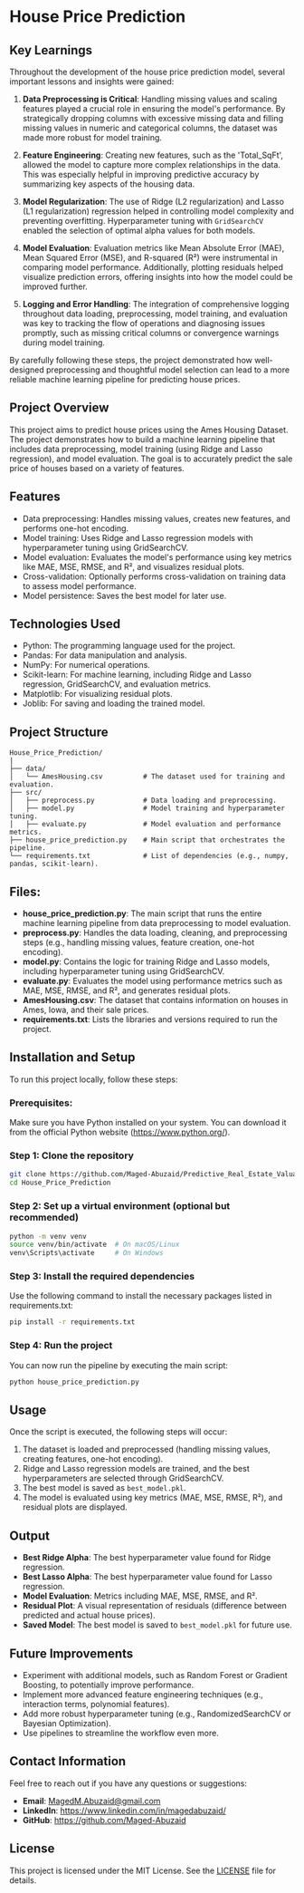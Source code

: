 
# House Price Prediction

## Key Learnings

Throughout the development of the house price prediction model, several important lessons and insights were gained:

1. **Data Preprocessing is Critical**: Handling missing values and scaling features played a crucial role in ensuring the model's performance. By strategically dropping columns with excessive missing data and filling missing values in numeric and categorical columns, the dataset was made more robust for model training.

2. **Feature Engineering**: Creating new features, such as the 'Total_SqFt', allowed the model to capture more complex relationships in the data. This was especially helpful in improving predictive accuracy by summarizing key aspects of the housing data.

3. **Model Regularization**: The use of Ridge (L2 regularization) and Lasso (L1 regularization) regression helped in controlling model complexity and preventing overfitting. Hyperparameter tuning with `GridSearchCV` enabled the selection of optimal alpha values for both models.

4. **Model Evaluation**: Evaluation metrics like Mean Absolute Error (MAE), Mean Squared Error (MSE), and R-squared (R²) were instrumental in comparing model performance. Additionally, plotting residuals helped visualize prediction errors, offering insights into how the model could be improved further.

5. **Logging and Error Handling**: The integration of comprehensive logging throughout data loading, preprocessing, model training, and evaluation was key to tracking the flow of operations and diagnosing issues promptly, such as missing critical columns or convergence warnings during model training.

By carefully following these steps, the project demonstrated how well-designed preprocessing and thoughtful model selection can lead to a more reliable machine learning pipeline for predicting house prices.

## Project Overview
This project aims to predict house prices using the Ames Housing Dataset. The project demonstrates how to build a machine learning pipeline that includes data preprocessing, model training (using Ridge and Lasso regression), and model evaluation. The goal is to accurately predict the sale price of houses based on a variety of features.

## Features
- Data preprocessing: Handles missing values, creates new features, and performs one-hot encoding.
- Model training: Uses Ridge and Lasso regression models with hyperparameter tuning using GridSearchCV.
- Model evaluation: Evaluates the model's performance using key metrics like MAE, MSE, RMSE, and R², and visualizes residual plots.
- Cross-validation: Optionally performs cross-validation on training data to assess model performance.
- Model persistence: Saves the best model for later use.

## Technologies Used
- Python: The programming language used for the project.
- Pandas: For data manipulation and analysis.
- NumPy: For numerical operations.
- Scikit-learn: For machine learning, including Ridge and Lasso regression, GridSearchCV, and evaluation metrics.
- Matplotlib: For visualizing residual plots.
- Joblib: For saving and loading the trained model.

## Project Structure
```
House_Price_Prediction/
|
├── data/
│   └── AmesHousing.csv          # The dataset used for training and evaluation.
├── src/
│   ├── preprocess.py            # Data loading and preprocessing.
│   ├── model.py                 # Model training and hyperparameter tuning.
│   ├── evaluate.py              # Model evaluation and performance metrics.
├── house_price_prediction.py    # Main script that orchestrates the pipeline.
└── requirements.txt             # List of dependencies (e.g., numpy, pandas, scikit-learn).
```

## Files:
- **house_price_prediction.py**: The main script that runs the entire machine learning pipeline from data preprocessing to model evaluation.
- **preprocess.py**: Handles the data loading, cleaning, and preprocessing steps (e.g., handling missing values, feature creation, one-hot encoding).
- **model.py**: Contains the logic for training Ridge and Lasso models, including hyperparameter tuning using GridSearchCV.
- **evaluate.py**: Evaluates the model using performance metrics such as MAE, MSE, RMSE, and R², and generates residual plots.
- **AmesHousing.csv**: The dataset that contains information on houses in Ames, Iowa, and their sale prices.
- **requirements.txt**: Lists the libraries and versions required to run the project.

## Installation and Setup
To run this project locally, follow these steps:

### Prerequisites:
Make sure you have Python installed on your system. You can download it from the official Python website (https://www.python.org/).

### Step 1: Clone the repository
```bash
git clone https://github.com/Maged-Abuzaid/Predictive_Real_Estate_Valuation_ML
cd House_Price_Prediction
```

### Step 2: Set up a virtual environment (optional but recommended)
```bash
python -m venv venv
source venv/bin/activate  # On macOS/Linux
venv\Scripts\activate     # On Windows
```

### Step 3: Install the required dependencies
Use the following command to install the necessary packages listed in requirements.txt:
```bash
pip install -r requirements.txt
```

### Step 4: Run the project
You can now run the pipeline by executing the main script:
```bash
python house_price_prediction.py
```

## Usage
Once the script is executed, the following steps will occur:
1. The dataset is loaded and preprocessed (handling missing values, creating features, one-hot encoding).
2. Ridge and Lasso regression models are trained, and the best hyperparameters are selected through GridSearchCV.
3. The best model is saved as `best_model.pkl`.
4. The model is evaluated using key metrics (MAE, MSE, RMSE, R²), and residual plots are displayed.

## Output
- **Best Ridge Alpha**: The best hyperparameter value found for Ridge regression.
- **Best Lasso Alpha**: The best hyperparameter value found for Lasso regression.
- **Model Evaluation**: Metrics including MAE, MSE, RMSE, and R².
- **Residual Plot**: A visual representation of residuals (difference between predicted and actual house prices).
- **Saved Model**: The best model is saved to `best_model.pkl` for future use.

## Future Improvements
- Experiment with additional models, such as Random Forest or Gradient Boosting, to potentially improve performance.
- Implement more advanced feature engineering techniques (e.g., interaction terms, polynomial features).
- Add more robust hyperparameter tuning (e.g., RandomizedSearchCV or Bayesian Optimization).
- Use pipelines to streamline the workflow even more.

## Contact Information
Feel free to reach out if you have any questions or suggestions:
- **Email**: MagedM.Abuzaid@gmail.com
- **LinkedIn**: https://www.linkedin.com/in/magedabuzaid/
- **GitHub**: https://github.com/Maged-Abuzaid

## License
This project is licensed under the MIT License. See the [LICENSE](./LICENSE) file for details.
